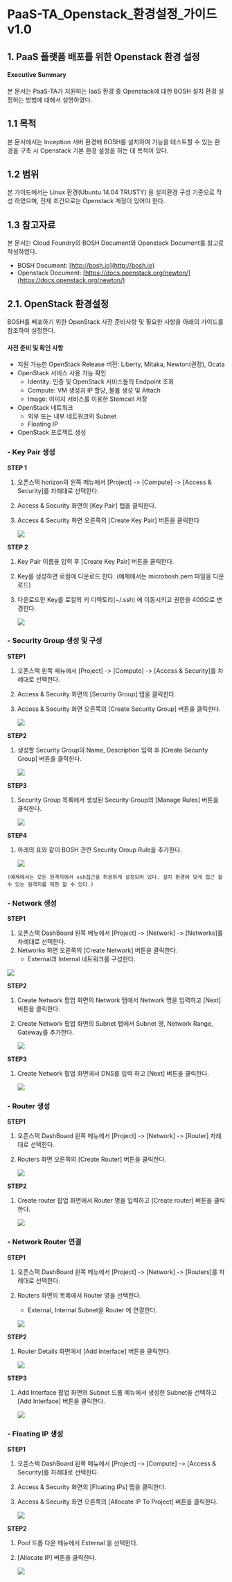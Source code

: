 # PaaS-TA\_Openstack\_환경설정\_가이드v1.0

## 1.    PaaS 플랫폼 배포를 위한 Openstack 환경 설정

#### Executive Summary

본 문서는 PaaS-TA가 지원하는 IaaS 환경 중 Openstack에 대한 BOSH 설치 환경 설정하는 방법에 대해서 설명하였다.

## 1.1   목적

본 문서에서는 Inception 서버 환경에 BOSH를 설치하여 기능을 테스트할 수 있는 환경을 구축 시 Openstack 기본 환경 설정을 하는 데 목적이 있다.

## 1.2   범위

본 가이드에서는 Linux 환경\(Ubuntu 14.04 TRUSTY\) 을 설치환경 구성 기준으로 작성 하였으며, 전제 조건으로는 Openstack 계정이 있어야 한다.

## 1.3   참고자료

본 문서는 Cloud Foundry의 BOSH Document와 Openstack Document를 참고로 작성하였다.

* BOSH Document: [http://bosh.io](http://bosh.io)
* Openstack Document: [https://docs.openstack.org/newton/](https://docs.openstack.org/newton/)

## 2.1.  OpenStack 환경설정

BOSH를 배포하기 위한 OpenStack 사전 준비사항 및 필요한 사항을 아래의 가이드를 참조하여 설정한다.

#### 사전 준비 및 확인 사항

* 지원 가능한 OpenStack Release 버전: Liberty, Mitaka, Newton\(권장\), Ocata
* OpenStack 서비스 사용 가능 확인
  * Identity: 인증 및 OpenStack 서비스들의 Endpoint 조회
  * Compute: VM 생성과 IP 할당, 볼륨 생성 및 Attach
  * Image: 이미지 서비스를 이용한 Stemcell 저장
* OpenStack 네트워크
  * 외부 또는 내부 네트워크의 Subnet
  * Floating IP
* OpenStack 프로젝트 생성

### -   Key Pair 생성

**STEP 1**

1. 오픈스택 horizon의 왼쪽 메뉴에서 \[Project\] -&gt; \[Compute\] -&gt; \[Access & Security\]를 차례대로 선택한다.
2. Access & Security 화면의 \[Key Pair\] 탭을 클릭한다.
3. Access & Security 화면 오른쪽의 \[Create Key Pair\] 버튼을 클릭한다

   ![](../../../.gitbook/assets/opstk_keypair1%20%282%29.png)

**STEP 2**

1. Key Pair 이름을 입력 후 \[Create Key Pair\] 버튼을 클릭한다.
2. Key를 생성하면 로컬에 다운로드 한다. \(예제에서는 microbosh.pem 파일을 다운로드\)
3. 다운로드한 Key를 로컬의 키 디렉토리\(~/.ssh\) 에 이동시키고 권한을 400으로 변경한다.

   ![](../../../.gitbook/assets/opstk_keypair2%20%282%29.png)

### -   Security Group 생성 및 구성

**STEP1**

1. 오픈스택 왼쪽 메뉴에서 \[Project\] -&gt; \[Compute\] -&gt; \[Access & Security\]를 차례대로 선택한다.
2. Access & Security 화면의 \[Security Group\] 탭을 클릭한다.
3. Access & Security 화면 오른쪽의 \[Create Security Group\] 버튼을 클릭한다.

   ![](../../../.gitbook/assets/opstk_security1%20%282%29.png)

**STEP2**

1. 생성할 Security Group의 Name, Description 입력 후 \[Create Security Group\] 버튼을 클릭한다.

   ![](../../../.gitbook/assets/opstk_security2%20%282%29.png)

**STEP3**

1. Security Group 목록에서 생성된 Security Group의 \[Manage Rules\] 버튼을 클릭한다.

   ![](../../../.gitbook/assets/opstk_security3%20%282%29.png)

**STEP4**

1. 아래의 표와 같이 BOSH 관련 Security Group Rule을 추가한다.

   ![](../../../.gitbook/assets/opstk_security4%20%282%29.png)

```text
(예제에서는 모든 원격지에서 ssh접근을 허용하게 설정되어 있다. 설치 환경에 맞게 접근 할 수 있는 원격지를 제한 할 수 있다.)
```

### -   Network 생성

**STEP1**

1. 오픈스택 DashBoard 왼쪽 메뉴에서 \[Project\] -&gt; \[Network\] -&gt; \[Networks\]를 차례대로 선택한다.
2. Networks 화면 오른쪽의 \[Create Network\] 버튼을 클릭한다.
   * External과 Internal 네트워크를 구성한다.

![](../../../.gitbook/assets/opstk_network1%20%282%29.png)

**STEP2**

1. Create Network 팝업 화면의 Network 탭에서 Network 명을 입력하고 \[Next\] 버튼을 클릭한다.
2. Create Network 팝업 화면의 Subnet 탭에서 Subnet 명, Network Range, Gateway를 추가한다.

   ![](../../../.gitbook/assets/opstk_network2%20%282%29.png)

**STEP3**

1. Create Network 팝업 화면에서 DNS를 입력 하고 \[Next\] 버튼을 클릭한다.

   ![](../../../.gitbook/assets/opstk_network3%20%282%29.png)

### -   Router 생성

**STEP1**

1. 오픈스택 DashBoard 왼쪽 메뉴에서 \[Project\] -&gt; \[Network\] -&gt; \[Router\] 차례대로 선택한다.
2. Routers 화면 오른쪽의 \[Create Router\] 버튼을 클릭한다.

   ![](../../../.gitbook/assets/opstk_router1%20%282%29.png)

**STEP2**

1. Create router 팝업 화면에서 Router 명을 입력하고 \[Create router\] 버튼을 클릭한다.

   ![](../../../.gitbook/assets/opstk_router2%20%282%29.png)

### -   Network Router 연결

**STEP1**

1. 오픈스택 DashBoard 왼쪽 메뉴에서 \[Project\] -&gt; \[Network\] -&gt; \[Routers\]를 차례대로 선택한다.
2. Routers 화면의 목록에서 Router 명을 선택한다.

   * External, Internal Subnet을 Router 에 연결한다.

   ![](../../../.gitbook/assets/opstk_routercon1%20%282%29.png)

**STEP2**

1. Router Details 화면에서 \[Add Interface\] 버튼을 클릭한다.

   ![](../../../.gitbook/assets/opstk_routercon2%20%282%29.png)

**STEP3**

1. Add Interface 팝업 화면의 Subnet 드롭 메뉴에서 생성한 Subnet을 선택하고 \[Add Interface\] 버튼을 클릭한다.

   ![](../../../.gitbook/assets/opstk_routercon3%20%282%29.png)

### -   Floating IP 생성

**STEP1**

1. 오픈스택 DashBoard 왼쪽 메뉴에서 \[Project\] -&gt; \[Compute\] -&gt; \[Access & Security\]를 차례대로 선택한다.
2. Access & Security 화면의 \[Floating IPs\] 탭을 클릭한다.
3. Access & Security 화면 오른쪽의 \[Allocate IP To Project\] 버튼을 클릭한다.

   ![](../../../.gitbook/assets/opstk_floatingip1%20%282%29.png)

**STEP2**

1. Pool 드롭 다운 메뉴에서 External 을 선택한다.
2. \[Allocate IP\] 버튼을 클릭한다.

   ![](../../../.gitbook/assets/opstk_floatingip2%20%282%29.png)

